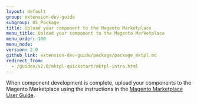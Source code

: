 ```yaml
---
layout: default
group: extension-dev-guide
subgroup: 05_Package
title: Upload your component to the Magento Marketplace
menu_title: Upload your component to the Magento Marketplace
menu_order: 100
menu_node:
version: 2.0
github_link: extension-dev-guide/package/package_mktpl.md
redirect_from:
  - /guides/v2.0/mktpl-quickstart/mktpl-intro.html
---
```


When component development is complete, upload your components to the Magento Marketplace using the instructions in the <a href="http://docs.magento.com/marketplace/user_guide/getting-started.html" target="_blank">Magento Marketplace User Guide</a>.

